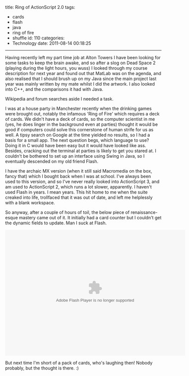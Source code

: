 title: Ring of ActionScript 2.0
tags:
  - cards
  - flash
  - java
  - ring of fire
  - shuffle
id: 110
categories:
  - Technology
date: 2011-08-14 00:18:25
---

Having recently left my part time job at Alton Towers I have been looking for some tasks to keep the brain awake, and so after a slog on Dead Space 2 (playing during the light hours, you wuss) I looked through my course description for next year and found out that MatLab was on the agenda, and also realised that I should brush up on my Java since the main project last year was mainly written by my mate whilst I did the artwork. I also looked into C++, and the comparisons it had with Java.

Wikipedia and forum searches aside I needed a task.

I was at a house party in Manchester recently when the drinking games were brought out, notably the infamous 'Ring of Fire' which requires a deck of cards. We didn't have a deck of cards, so the computer scientist in me (yes, he does linger in the background even at parties) thought it would be good if computers could solve this cornerstone of human strife for us as well. A tipsy search on Google at the time yielded no results, so I had a basis for a small app. The next question begs, which language to use? Doing it in C would have been easy but it would have looked like ass. Besides, cracking out the terminal at parties is likely to get you stared at. I couldn't be bothered to set up an interface using Swing in Java, so I eventually descended on my old friend Flash.

I have the archaic MX version (when it still said Macromedia on the box, fancy that) which I bought back when I was at school. I've always been used to this version, and so I've never really looked into ActionScript 3, and am used to ActionScript 2, which runs a lot slower, apparently. I haven't used Flash in years. I mean years. This hit home to me when the suite creaked into life, trollfaced that it was out of date, and left me helplessly with a blank workspace.

So anyway, after a couple of hours of toil, the below piece of renaissance-esque mastery came out of it. It initially had a card counter but I couldn't get the dynamic fields to update. Man I suck at Flash.

<center><object width="580" height="405" classid="clsid:d27cdb6e-ae6d-11cf-96b8-444553540000" codebase="http://download.macromedia.com/pub/shockwave/cabs/flash/swflash.cab#version=6,0,40,0"><param name="src" value="http://jh47.com/files/ringoffire.swf" /><embed width="580" height="405" type="application/x-shockwave-flash" src="http://jh47.com/files/ringoffire.swf" /></object></center>

But next time I'm short of a pack of cards, who's laughing then! Nobody probably, but the thought is there. :)